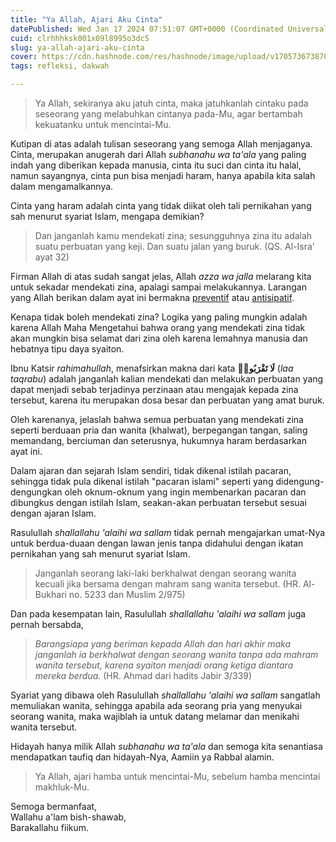 ```yaml
---
title: "Ya Allah, Ajari Aku Cinta"
datePublished: Wed Jan 17 2024 07:51:07 GMT+0000 (Coordinated Universal Time)
cuid: clrhhhksk001x09l8995o3dc5
slug: ya-allah-ajari-aku-cinta
cover: https://cdn.hashnode.com/res/hashnode/image/upload/v1705736738704/904dabc5-ab12-4f85-b9f0-c84ad4c82e9e.jpeg
tags: refleksi, dakwah

---
```


> Ya Allah, sekiranya aku jatuh cinta, maka jatuhkanlah cintaku pada seseorang yang melabuhkan cintanya pada-Mu, agar bertambah kekuatanku untuk mencintai-Mu.

Kutipan di atas adalah tulisan seseorang yang semoga Allah menjaganya. Cinta, merupakan anugerah dari Allah *subhanahu wa ta'ala* yang paling indah yang diberikan kepada manusia, cinta itu suci dan cinta itu halal, namun sayangnya, cinta pun bisa menjadi haram, hanya apabila kita salah dalam mengamalkannya.

Cinta yang haram adalah cinta yang tidak diikat oleh tali pernikahan yang sah menurut syariat Islam, mengapa demikian?

> Dan janganlah kamu mendekati zina; sesungguhnya zina itu adalah suatu perbuatan yang keji. Dan suatu jalan yang buruk. (QS. Al-Isra' ayat 32)

Firman Allah di atas sudah sangat jelas, Allah *azza wa jalla* melarang kita untuk sekadar mendekati zina, apalagi sampai melakukannya. Larangan yang Allah berikan dalam ayat ini bermakna [preventif](https://kbbi.kemdikbud.go.id/entri/preventif) atau [antisipatif](https://kbbi.kemdikbud.go.id/entri/antisipatif).

Kenapa tidak boleh mendekati zina? Logika yang paling mungkin adalah karena Allah Maha Mengetahui bahwa orang yang mendekati zina tidak akan mungkin bisa selamat dari zina oleh karena lemahnya manusia dan hebatnya tipu daya syaiton.

Ibnu Katsir *rahimahullah*, menafsirkan makna dari kata **لَا تَقْرَبُوا۟** (*laa taqrabu*) adalah janganlah kalian mendekati dan melakukan perbuatan yang dapat menjadi sebab terjadinya perzinaan atau mengajak kepada zina tersebut, karena itu merupakan dosa besar dan perbuatan yang amat buruk.

Oleh karenanya, jelaslah bahwa semua perbuatan yang mendekati zina seperti berduaan pria dan wanita (khalwat), berpegangan tangan, saling memandang, berciuman dan seterusnya, hukumnya haram berdasarkan ayat ini.

Dalam ajaran dan sejarah Islam sendiri, tidak dikenal istilah pacaran, sehingga tidak pula dikenal istilah "pacaran islami" seperti yang didengung-dengungkan oleh oknum-oknum yang ingin membenarkan pacaran dan dibungkus dengan istilah Islam, seakan-akan perbuatan tersebut sesuai dengan ajaran Islam.

Rasulullah *shallallahu 'alaihi wa sallam* tidak pernah mengajarkan umat-Nya untuk berdua-duaan dengan lawan jenis tanpa didahului dengan ikatan pernikahan yang sah menurut syariat Islam.

> Janganlah seorang laki-laki berkhalwat dengan seorang wanita kecuali jika bersama dengan mahram sang wanita tersebut. (HR. Al-Bukhari no. 5233 dan Muslim 2/975)

Dan pada kesempatan lain, Rasulullah *shallallahu 'alaihi wa sallam* juga pernah bersabda,

> *Barangsiapa yang beriman kepada Allah dan hari akhir maka janganlah ia berkhalwat dengan seorang wanita tanpa ada mahram wanita tersebut, karena syaiton menjadi orang ketiga diantara mereka berdua.* (HR. Ahmad dari hadits Jabir 3/339)

Syariat yang dibawa oleh Rasulullah *shallallahu 'alaihi wa sallam* sangatlah memuliakan wanita, sehingga apabila ada seorang pria yang menyukai seorang wanita, maka wajiblah ia untuk datang melamar dan menikahi wanita tersebut.

Hidayah hanya milik Allah *subhanahu wa ta'ala* dan semoga kita senantiasa mendapatkan taufiq dan hidayah-Nya, Aamiin ya Rabbal alamin.

> Ya Allah, ajari hamba untuk mencintai-Mu, sebelum hamba mencintai makhluk-Mu.

Semoga bermanfaat,  
Wallahu a'lam bish-shawab,  
Barakallahu fiikum.
